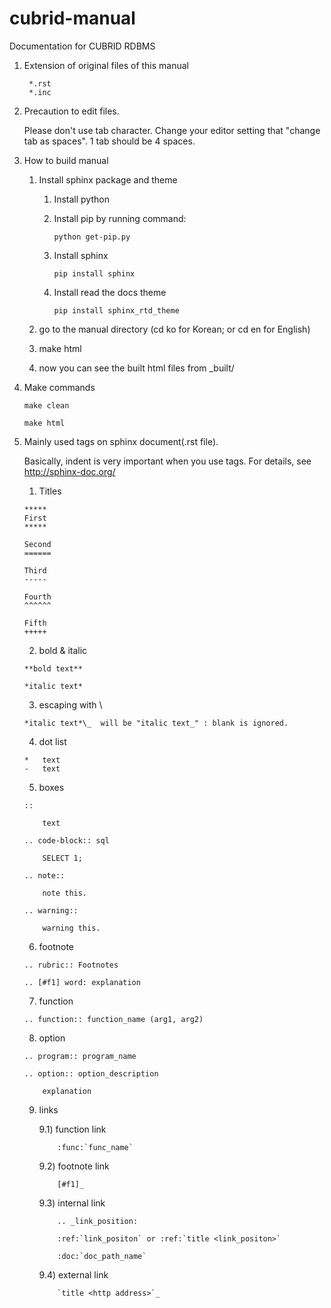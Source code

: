 # cubrid-manual
Documentation for CUBRID RDBMS

1. Extension of original files of this manual 

   ```
    *.rst
    *.inc
   ```

2. Precaution to edit files.

    Please don't use tab character. Change your editor setting that "change tab as spaces". 1 tab should be 4 spaces.
    
3. How to build manual

   1. Install sphinx package and theme
      1. Install python
      1. Install pip by running command:

         ```
         python get-pip.py
         ```

      1. Install sphinx

         ```
         pip install sphinx
         ```

      1. Install read the docs theme

         ```
         pip install sphinx_rtd_theme
         ```

   1. go to the manual directory (cd ko for Korean; or cd en for English)
   1. make html
   1. now you can see the built html files from _built/

4. Make commands

    ```
    make clean
    ```

    ```
    make html
    ```

5. Mainly used tags on sphinx document(.rst file).

   Basically, indent is very important when you use tags. For details, see http://sphinx-doc.org/

    1) Titles
    
    ```
    *****
    First
    *****
    
    Second
    ======
    
    Third
    -----
    
    Fourth
    ^^^^^^
    
    Fifth
    +++++
    ```
    
    2) bold & italic
    
    ```
    **bold text**
    
    *italic text*
    ```
    
    3) escaping with \
    
    ```
    *italic text*\_  will be "italic text_" : blank is ignored.
    ```
    
    4) dot list
    
    ```
    *   text
    -   text
    ```
    
    5) boxes
    
    ```
    ::
    
        text
    ```
    
    ```
    .. code-block:: sql
    
        SELECT 1;
    ```
    
    ```
    .. note::
    
        note this.
    ```
    
    ```
    .. warning::
    
        warning this.
    ```
    
    6) footnote
    
    ```
    .. rubric:: Footnotes
    
    .. [#f1] word: explanation
    ```
        
    7) function
    
    ```
    .. function:: function_name (arg1, arg2)
    ```
    
    8) option
    
    ```
    .. program:: program_name
    
    .. option:: option_description
    
        explanation
    ```
    
    9) links
    
        9.1) function link
    
        ```
            :func:`func_name`
        ```
    
        9.2) footnote link
    
        ```
            [#f1]_
        ```
    
        9.3) internal link
    
        ```
            .. _link_position:
    
            :ref:`link_positon` or :ref:`title <link_positon>`
        
            :doc:`doc_path_name`
        ```
    
        9.4) external link
    
        ```
            `title <http address>`_
        ```    
